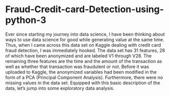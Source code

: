 # Fraud-Credit-card-Detection-using-python-3



Ever since starting my journey into data science, 
I have been thinking about ways to use data science for good while generating value at the same time.
Thus, when I came across this data set on Kaggle dealing with credit card fraud detection, I was immediately hooked.
The data set has 31 features, 28 of which have been anonymized and are labeled V1 through V28.
The remaining three features are the time and the amount of the transaction as well as whether that transaction was
fraudulent or not. Before it was uploaded to Kaggle, the anonymized variables had been modified in 
the form of a PCA (Principal Component Analysis). Furthermore, there were no missing values in the data set. 
Equipped with this basic description of the data, 
let’s jump into some exploratory data analysis.
